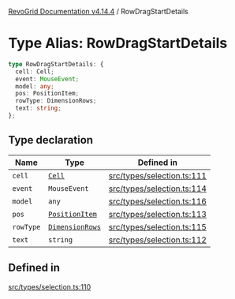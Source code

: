 [RevoGrid Documentation v4.14.4](README.md) / RowDragStartDetails

# Type Alias: RowDragStartDetails

```ts
type RowDragStartDetails: {
  cell: Cell;
  event: MouseEvent;
  model: any;
  pos: PositionItem;
  rowType: DimensionRows;
  text: string;
};
```

## Type declaration

| Name | Type | Defined in |
| ------ | ------ | ------ |
| `cell` | [`Cell`](Interface.Cell.md) | [src/types/selection.ts:111](https://github.com/revolist/revogrid/blob/a32d3a869ff2d770043cd2738815e885c8f5d1a9/src/types/selection.ts#L111) |
| `event` | `MouseEvent` | [src/types/selection.ts:114](https://github.com/revolist/revogrid/blob/a32d3a869ff2d770043cd2738815e885c8f5d1a9/src/types/selection.ts#L114) |
| `model` | `any` | [src/types/selection.ts:116](https://github.com/revolist/revogrid/blob/a32d3a869ff2d770043cd2738815e885c8f5d1a9/src/types/selection.ts#L116) |
| `pos` | [`PositionItem`](Interface.PositionItem.md) | [src/types/selection.ts:113](https://github.com/revolist/revogrid/blob/a32d3a869ff2d770043cd2738815e885c8f5d1a9/src/types/selection.ts#L113) |
| `rowType` | [`DimensionRows`](TypeAlias.DimensionRows.md) | [src/types/selection.ts:115](https://github.com/revolist/revogrid/blob/a32d3a869ff2d770043cd2738815e885c8f5d1a9/src/types/selection.ts#L115) |
| `text` | `string` | [src/types/selection.ts:112](https://github.com/revolist/revogrid/blob/a32d3a869ff2d770043cd2738815e885c8f5d1a9/src/types/selection.ts#L112) |

## Defined in

[src/types/selection.ts:110](https://github.com/revolist/revogrid/blob/a32d3a869ff2d770043cd2738815e885c8f5d1a9/src/types/selection.ts#L110)
